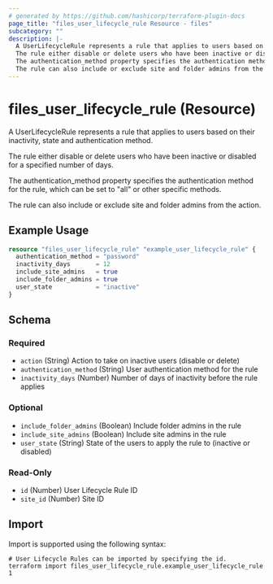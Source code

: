 ```yaml
---
# generated by https://github.com/hashicorp/terraform-plugin-docs
page_title: "files_user_lifecycle_rule Resource - files"
subcategory: ""
description: |-
  A UserLifecycleRule represents a rule that applies to users based on their inactivity, state and authentication method.
  The rule either disable or delete users who have been inactive or disabled for a specified number of days.
  The authentication_method property specifies the authentication method for the rule, which can be set to "all" or other specific methods.
  The rule can also include or exclude site and folder admins from the action.
---
```


# files_user_lifecycle_rule (Resource)

A UserLifecycleRule represents a rule that applies to users based on their inactivity, state and authentication method.



The rule either disable or delete users who have been inactive or disabled for a specified number of days.



The authentication_method property specifies the authentication method for the rule, which can be set to "all" or other specific methods.



The rule can also include or exclude site and folder admins from the action.

## Example Usage

```terraform
resource "files_user_lifecycle_rule" "example_user_lifecycle_rule" {
  authentication_method = "password"
  inactivity_days       = 12
  include_site_admins   = true
  include_folder_admins = true
  user_state            = "inactive"
}
```

<!-- schema generated by tfplugindocs -->
## Schema

### Required

- `action` (String) Action to take on inactive users (disable or delete)
- `authentication_method` (String) User authentication method for the rule
- `inactivity_days` (Number) Number of days of inactivity before the rule applies

### Optional

- `include_folder_admins` (Boolean) Include folder admins in the rule
- `include_site_admins` (Boolean) Include site admins in the rule
- `user_state` (String) State of the users to apply the rule to (inactive or disabled)

### Read-Only

- `id` (Number) User Lifecycle Rule ID
- `site_id` (Number) Site ID

## Import

Import is supported using the following syntax:

```shell
# User Lifecycle Rules can be imported by specifying the id.
terraform import files_user_lifecycle_rule.example_user_lifecycle_rule 1
```
